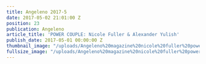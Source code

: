 ```yaml
---
title: Angeleno 2017-5
date: 2017-05-02 21:01:00 Z
position: 23
publication: Angeleno
article_title: 'POWER COUPLE: Nicole Fuller & Alexander Yulish'
publish_date: 2017-05-01 00:00:00 Z
thumbnail_image: "/uploads/Angeleno%20magazine%20nicole%20fuller%20power%20couple.jpg"
fullsize_image: "/uploads/Angeleno%20magazine%20nicole%20fuller%20power%20couple.jpg"
---
```


